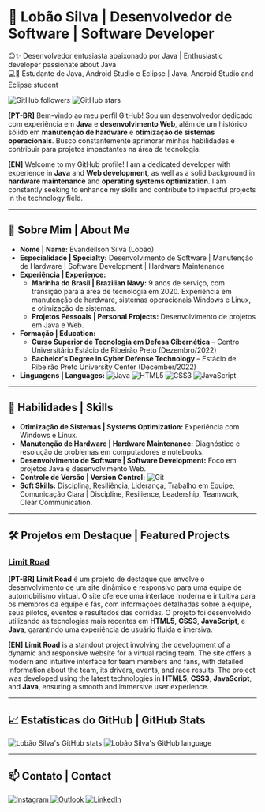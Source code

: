 # 🚀 Lobão Silva | Desenvolvedor de Software | Software Developer
😊✨ Desenvolvedor entusiasta apaixonado por Java | Enthusiastic developer passionate about Java <br>
💻🚀 Estudante de Java, Android Studio e Eclipse | Java, Android Studio and Eclipse student

![GitHub followers](https://img.shields.io/github/followers/lobaosilva?style=social)
![GitHub stars](https://img.shields.io/github/stars/lobaosilva?style=social)

**[PT-BR]** Bem-vindo ao meu perfil GitHub! Sou um desenvolvedor dedicado com experiência em **Java** e **desenvolvimento Web**, além de um histórico sólido em **manutenção de hardware** e **otimização de sistemas operacionais**. Busco constantemente aprimorar minhas habilidades e contribuir para projetos impactantes na área de tecnologia.

**[EN]** Welcome to my GitHub profile! I am a dedicated developer with experience in **Java** and **Web development**, as well as a solid background in **hardware maintenance** and **operating systems optimization**. I am constantly seeking to enhance my skills and contribute to impactful projects in the technology field.

---

## 📌 **Sobre Mim | About Me**

- **Nome | Name:** Evandeilson Silva (Lobão)
- **Especialidade | Specialty:** Desenvolvimento de Software | Manutenção de Hardware | Software Development | Hardware Maintenance
- **Experiência | Experience:** 
  - **Marinha do Brasil | Brazilian Navy:** 9 anos de serviço, com transição para a área de tecnologia em 2020. Experiência em manutenção de hardware, sistemas operacionais Windows e Linux, e otimização de sistemas.
  - **Projetos Pessoais | Personal Projects:** Desenvolvimento de projetos em Java e Web.
- **Formação | Education:** 
  - **Curso Superior de Tecnologia em Defesa Cibernética** – Centro Universitário Estácio de Ribeirão Preto (Dezembro/2022)
  - **Bachelor's Degree in Cyber Defense Technology** – Estácio de Ribeirão Preto University Center (December/2022)
- **Linguagens | Languages:** ![Java](https://img.shields.io/badge/-Java-007396?logo=java&logoColor=white) ![HTML5](https://img.shields.io/badge/-HTML5-E34F26?logo=html5&logoColor=white) ![CSS3](https://img.shields.io/badge/-CSS3-1572B6?logo=css3&logoColor=white) ![JavaScript](https://img.shields.io/badge/-JavaScript-F7DF1E?logo=javascript&logoColor=white)

---

## 🎯 **Habilidades | Skills**

- **Otimização de Sistemas | Systems Optimization:** Experiência com Windows e Linux.
- **Manutenção de Hardware | Hardware Maintenance:** Diagnóstico e resolução de problemas em computadores e notebooks.
- **Desenvolvimento de Software | Software Development:** Foco em projetos Java e desenvolvimento Web.
- **Controle de Versão | Version Control:** ![Git](https://img.shields.io/badge/-Git-F05032?logo=git&logoColor=white)
- **Soft Skills:** Disciplina, Resiliência, Liderança, Trabalho em Equipe, Comunicação Clara | Discipline, Resilience, Leadership, Teamwork, Clear Communication.

---

## 🛠️ **Projetos em Destaque | Featured Projects**

### [**Limit Road**](http://www.limitroad.com.br)
**[PT-BR]** **Limit Road** é um projeto de destaque que envolve o desenvolvimento de um site dinâmico e responsivo para uma equipe de automobilismo virtual. O site oferece uma interface moderna e intuitiva para os membros da equipe e fãs, com informações detalhadas sobre a equipe, seus pilotos, eventos e resultados das corridas. O projeto foi desenvolvido utilizando as tecnologias mais recentes em **HTML5**, **CSS3**, **JavaScript**, e **Java**, garantindo uma experiência de usuário fluida e imersiva.

**[EN]** **Limit Road** is a standout project involving the development of a dynamic and responsive website for a virtual racing team. The site offers a modern and intuitive interface for team members and fans, with detailed information about the team, its drivers, events, and race results. The project was developed using the latest technologies in **HTML5**, **CSS3**, **JavaScript**, and **Java**, ensuring a smooth and immersive user experience.

---

## 📈 **Estatísticas do GitHub | GitHub Stats**

![Lobão Silva's GitHub stats](https://github-readme-stats.vercel.app/api?username=lobaosilva&show_icons=true&theme=dark)
![Lobão Silva's GitHub language](https://github-readme-stats.vercel.app/api/top-langs/?username=lobaosilva&layout=compact&langs_count=7&theme=dark)

---

## 📫 **Contato | Contact**

<p align="left">
  <a href="https://instagram.com/lobaosilvaav" target="_blank">
    <img src="https://img.shields.io/badge/-Instagram-%23E4405F?style=for-the-badge&logo=instagram&logoColor=white" alt="Instagram" />
  </a>
  <a href="mailto:esilva.code@outlook.com">
    <img src="https://img.shields.io/badge/Outlook-0078D4?style=for-the-badge&logo=microsoftoutlook&logoColor=white" alt="Outlook" />
  </a>
  <a href="https://www.linkedin.com/in/evandeilson-silva-64b20028a/" target="_blank" rel="noopener noreferrer">
    <img src="https://img.shields.io/badge/-LinkedIn-%230077B5?style=for-the-badge&logo=linkedin&logoColor=white" alt="LinkedIn" />
  </a>   
</p>

<!--
---

## 📝 **Licença | License**

**[PT-BR]** Este projeto está sob a licença MIT. Veja o arquivo [LICENSE](LICENSE) para mais detalhes.  
**[EN]** This project is licensed under the MIT License. See the [LICENSE](LICENSE) file for more details.
-->
